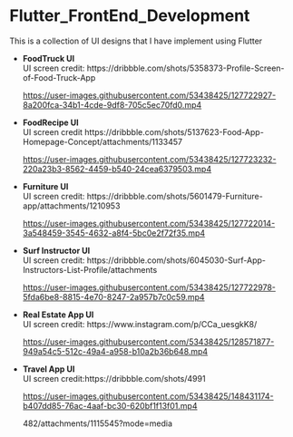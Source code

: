 # Flutter_FrontEnd_Development
This is a collection of UI designs that I have implement using Flutter
  <ul> 
  <li> <b>FoodTruck UI</b> <br/>
  UI screen credit: https://dribbble.com/shots/5358373-Profile-Screen-of-Food-Truck-App<br/>
    

https://user-images.githubusercontent.com/53438425/127722927-8a200fca-34b1-4cde-9df8-705c5ec70fd0.mp4


   </li> 
   <li> <b>FoodRecipe UI</b> <br/>
     UI screen credit https://dribbble.com/shots/5137623-Food-App-Homepage-Concept/attachments/1133457
     



https://user-images.githubusercontent.com/53438425/127723232-220a23b3-8562-4459-b540-24cea6379503.mp4




   </li>
   <li> <b>Furniture UI</b> <br/>
     UI screen credit: https://dribbble.com/shots/5601479-Furniture-app/attachments/1210953<br/>
    
https://user-images.githubusercontent.com/53438425/127722014-3a548459-3545-4632-a8f4-5bc0e2f72f35.mp4
   </li>
   <li> <b>Surf Instructor UI</b> <br/>
       UI screen credit: https://dribbble.com/shots/6045030-Surf-App-Instructors-List-Profile/attachments<br/>
     

https://user-images.githubusercontent.com/53438425/127722978-5fda6be8-8815-4e70-8247-2a957b7c0c59.mp4


   </li>
  <li> <b>Real Estate App UI </b> <br/>
    UI screen credit: https://www.instagram.com/p/CCa_uesgkK8/<br/>
    

https://user-images.githubusercontent.com/53438425/128571877-949a54c5-512c-49a4-a958-b10a2b36b648.mp4

  </li>
  
  <li> <b> Travel App UI</b> <br/>
     UI screen credit:https://dribbble.com/shots/4991

https://user-images.githubusercontent.com/53438425/148431174-b407dd85-76ac-4aaf-bc30-620bf1f13f01.mp4

482/attachments/1115545?mode=media<br/>
    
  </ul> 
